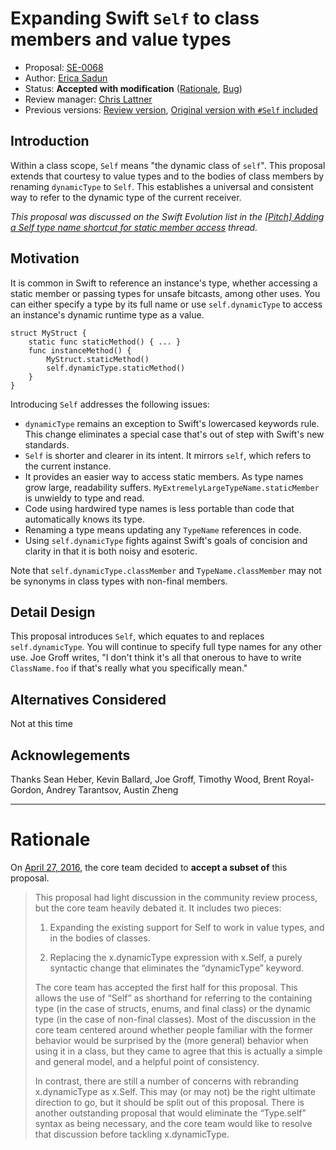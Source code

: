 # Expanding Swift `Self` to class members and value types

* Proposal: [SE-0068](0068-universal-self.md)
* Author: [Erica Sadun](http://github.com/erica)
* Status: **Accepted with modification** ([Rationale]((#rationale)), [Bug](https://bugs.swift.org/browse/SR-1340))
* Review manager: [Chris Lattner](http://github.com/lattner)
* Previous versions: [Review version](https://github.com/apple/swift-evolution/blob/13d9771e86c5639b8320f05e5daa31a62bac0f07/proposals/0068-universal-self.md), [Original version with `#Self` included](https://github.com/apple/swift-evolution/blob/bcd77b028cb2fc9f07472532b120e927c7e48b34/proposals/0068-universal-self.md)

## Introduction

Within a class scope, `Self` means "the dynamic class of `self`". This proposal extends that courtesy to value types and to the bodies of class members
by renaming `dynamicType` to `Self`. This establishes a universal and consistent
way to refer to the dynamic type of the current receiver. 


*This proposal was discussed on the Swift Evolution list in the [\[Pitch\] Adding a Self type name shortcut for static member access](http://thread.gmane.org/gmane.comp.lang.swift.evolution/13708/focus=13712) thread.*

## Motivation

It is common in Swift to reference an instance's type, whether accessing 
a static member or passing types for unsafe bitcasts, among other uses.
You can either specify a type by its full name or use `self.dynamicType`
to access an instance's dynamic runtime type as a value. 

```
struct MyStruct {
    static func staticMethod() { ... }
    func instanceMethod() {
        MyStruct.staticMethod()
        self.dynamicType.staticMethod()
    }
}
```

Introducing `Self` addresses the following issues:

* `dynamicType` remains an exception to Swift's lowercased keywords rule. This change eliminates a special case that's out of step with Swift's new standards.
* `Self` is shorter and clearer in its intent. It mirrors `self`, which refers to the current instance.
* It provides an easier way to access static members. As type names grow large, readability suffers. `MyExtremelyLargeTypeName.staticMember` is unwieldy to type and read.
* Code using hardwired type names is less portable than code that automatically knows its type.
* Renaming a type means updating any `TypeName` references in code.
* Using `self.dynamicType` fights against Swift's goals of concision and clarity in that it is both noisy and esoteric.

Note that `self.dynamicType.classMember` and `TypeName.classMember` may not be synonyms in class types with non-final members.

## Detail Design

This proposal introduces `Self`, which equates to and replaces `self.dynamicType`. 
You will continue to specify full type names for any other use. Joe Groff writes, "I don't think it's all that onerous to have  to write `ClassName.foo` if that's really what you specifically mean."

## Alternatives Considered

Not at this time

## Acknowlegements

Thanks Sean Heber, Kevin Ballard, Joe Groff, Timothy Wood, Brent Royal-Gordon, Andrey Tarantsov, Austin Zheng

--------------------------------------------------------------------------------

# Rationale

On [April 27, 2016](https://lists.swift.org/pipermail/swift-evolution/Week-of-Mon-20160425/015977.html), the core team decided to **accept a subset of** this proposal.

> This proposal had light discussion in the community review process, but the core team heavily debated it.  It includes two pieces:
> 
> 1. Expanding the existing support for Self to work in value types, and in the bodies of classes.
> 
> 2. Replacing the x.dynamicType expression with x.Self, a purely syntactic change that eliminates the “dynamicType” keyword.
> 
> The core team has accepted the first half for this proposal.  This allows the use of “Self” as shorthand for referring to the containing type (in the case of structs, enums, and final class) or the dynamic type (in the case of non-final classes).  Most of the discussion in the core team centered around whether people familiar with the former behavior would be surprised by the (more general) behavior when using it in a class, but they came to agree that this is actually a simple and general model, and a helpful point of consistency.
> 
> In contrast, there are still a number of concerns with rebranding x.dynamicType as x.Self.  This may (or may not) be the right ultimate direction to go, but it should be split out of this proposal.  There is another outstanding proposal that would eliminate the “Type.self” syntax as being necessary, and the core team would like to resolve that discussion before tackling x.dynamicType.
